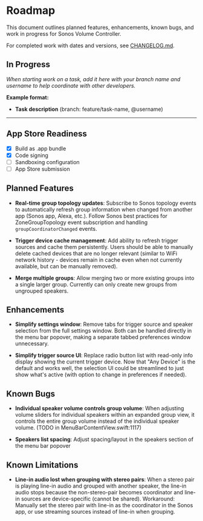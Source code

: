 # Roadmap

This document outlines planned features, enhancements, known bugs, and work in progress for Sonos Volume Controller.

For completed work with dates and versions, see [CHANGELOG.md](CHANGELOG.md).

## In Progress

_When starting work on a task, add it here with your branch name and username to help coordinate with other developers._

**Example format:**
- **Task description** (branch: feature/task-name, @username)

---

## App Store Readiness

- [x] Build as .app bundle
- [x] Code signing
- [ ] Sandboxing configuration
- [ ] App Store submission

## Planned Features

- **Real-time group topology updates**: Subscribe to Sonos topology events to automatically refresh group information when changed from another app (Sonos app, Alexa, etc.). Follow Sonos best practices for ZoneGroupTopology event subscription and handling `groupCoordinatorChanged` events.

- **Trigger device cache management**: Add ability to refresh trigger sources and cache them persistently. Users should be able to manually delete cached devices that are no longer relevant (similar to WiFi network history - devices remain in cache even when not currently available, but can be manually removed).

- **Merge multiple groups**: Allow merging two or more existing groups into a single larger group. Currently can only create new groups from ungrouped speakers.

## Enhancements

- **Simplify settings window**: Remove tabs for trigger source and speaker selection from the full settings window. Both can be handled directly in the menu bar popover, making a separate tabbed preferences window unnecessary.

- **Simplify trigger source UI**: Replace radio button list with read-only info display showing the current trigger device. Now that "Any Device" is the default and works well, the selection UI could be streamlined to just show what's active (with option to change in preferences if needed).

## Known Bugs

- **Individual speaker volume controls group volume**: When adjusting volume sliders for individual speakers within an expanded group view, it controls the entire group volume instead of the individual speaker volume. (TODO in MenuBarContentView.swift:1117)

- **Speakers list spacing**: Adjust spacing/layout in the speakers section of the menu bar popover

## Known Limitations

- **Line-in audio lost when grouping with stereo pairs**: When a stereo pair is playing line-in audio and grouped with another speaker, the line-in audio stops because the non-stereo-pair becomes coordinator and line-in sources are device-specific (cannot be shared). Workaround: Manually set the stereo pair with line-in as the coordinator in the Sonos app, or use streaming sources instead of line-in when grouping.
